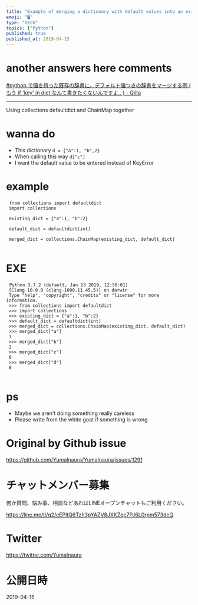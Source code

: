 ```yaml
---
title: "Example of merging a dictionary with default values into an existing d"
emoji: "🖥"
type: "tech"
topics: ["Python"]
published: true
published_at: 2019-04-15
---
```


# another answers here comments

[#python で値を持った既存の辞書に、デフォルト値つきの辞書をマージする例 ( もう if 'key' in dict なんて書きたくないんですよ‥ ) - Qiita](https://qiita.com/YumaInaura/items/52e110976b069106f0c2)

---


<p> Using collections defaultdict and ChainMap together </p>

<h1> wanna do </h1>

<ul>
<li> This dictionary <code>d = {&quot;a&quot;:1, &quot;b&quot;,2}</code> </li>
<li> When calling this way <code>d[&quot;c&quot;]</code> </li>
<li> I want the default value to be entered instead of KeyError </li>
</ul>

<h1> example </h1>

<pre> <code class="py">from collections import defaultdict 
 import collections 
 
 existing_dict = {&quot;a&quot;:1, &quot;b&quot;:2} 
 
 default_dict = defaultdict(int) 
 
 merged_dict = collections.ChainMap(existing_dict, default_dict) 
</code> </pre>

<h1> EXE </h1>

<pre> <code class="py">Python 3.7.2 (default, Jan 13 2019, 12:50:01) 
 [Clang 10.0.0 (clang-1000.11.45.5)] on darwin 
 Type &quot;help&quot;, &quot;copyright&quot;, &quot;credits&quot; or &quot;license&quot; for more information. 
 &gt;&gt;&gt; from collections import defaultdict 
 &gt;&gt;&gt; import collections 
 &gt;&gt;&gt; existing_dict = {&quot;a&quot;:1, &quot;b&quot;:2} 
 &gt;&gt;&gt; default_dict = defaultdict(int) 
 &gt;&gt;&gt; merged_dict = collections.ChainMap(existing_dict, default_dict) 
 &gt;&gt;&gt; merged_dict[&quot;a&quot;] 
 1 
 &gt;&gt;&gt; merged_dict[&quot;b&quot;] 
 2 
 &gt;&gt;&gt; merged_dict[&quot;c&quot;] 
 0 
 &gt;&gt;&gt; merged_dict[&quot;d&quot;] 
 0 
</code> </pre>

<h1> ps </h1>

<ul>
<li> Maybe we aren&#39;t doing something really careless </li>
<li> Please write from the white goat if something is wrong </li>
</ul>


# Original by Github issue

https://github.com/YumaInaura/YumaInaura/issues/1291








<!-- Update From Qiita API -->

# チャットメンバー募集


何か質問、悩み事、相談などあればLINEオープンチャットもご利用ください。

https://line.me/ti/g2/eEPltQ6Tzh3pYAZV8JXKZqc7PJ6L0rpm573dcQ





# Twitter


https://twitter.com/YumaInaura


<!-- Update From Qiita API -->



# 公開日時

2019-04-15

